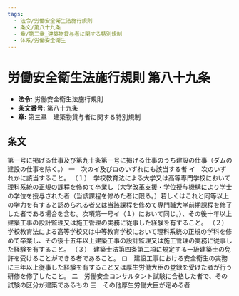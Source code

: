 ```yaml
---
tags:
  - 法令/労働安全衛生法施行規則
  - 条文/第八十九条
  - 章/第三章_建築物貸与者に関する特別規制
  - 体系/労働安全衛生
---
```

# 労働安全衛生法施行規則 第八十九条

- **法令:** 労働安全衛生法施行規則
- **条文番号:** 第八十九条
- **章:** 第三章　建築物貸与者に関する特別規制

## 条文
第一号に掲げる仕事及び第九十条第一号に掲げる仕事のうち建設の仕事（ダムの建設の仕事を除く。）	一　次のイ及びロのいずれにも該当する者
イ　次のいずれかに該当すること。
（１）　学校教育法による大学又は高等専門学校において理科系統の正規の課程を修めて卒業し（大学改革支援・学位授与機構により学士の学位を授与された者（当該課程を修めた者に限る。）若しくはこれと同等以上の学力を有すると認められる者又は当該課程を修めて専門職大学前期課程を修了した者である場合を含む。次項第一号イ（１）において同じ。）、その後十年以上建築工事の設計監理又は施工管理の実務に従事した経験を有すること。
（２）　学校教育法による高等学校又は中等教育学校において理科系統の正規の学科を修めて卒業し、その後十五年以上建築工事の設計監理又は施工管理の実務に従事した経験を有すること。
（３）　建築士法第四条第二項に規定する一級建築士の免許を受けることができる者であること。
ロ　建設工事における安全衛生の実務に三年以上従事した経験を有すること又は厚生労働大臣の登録を受けた者が行う研修を修了したこと。
二　労働安全コンサルタント試験に合格した者で、その試験の区分が建築であるもの
三　その他厚生労働大臣が定める者

